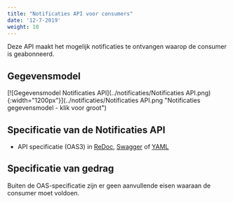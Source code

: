 ```yaml
---
title: "Notificaties API voor consumers"
date: '12-7-2019'
weight: 10
---
```


Deze API maakt het mogelijk notificaties te ontvangen waarop de consumer is geabonneerd.

## Gegevensmodel

[![Gegevensmodel Notificaties API](../notificaties/Notificaties API.png){:width="1200px"}](../notificaties/Notificaties API.png "Notificaties gegevensmodel - klik voor groot")


## Specificatie van de Notificaties API

* API specificatie (OAS3) in
  [ReDoc](https://redocly.github.io/redoc/?url=https://zaakgerichtwerken.vng.cloud/api-specificatie/nrc/consumer-api/openapi.yaml),
  [Swagger](https://petstore.swagger.io/?url=https://zaakgerichtwerken.vng.cloud/api-specificatie/nrc/consumer-api/openapi.yaml) of
  [YAML](../../../api-specificatie/nrc/consumer-api/openapi.yaml)


## Specificatie van gedrag

Buiten de OAS-specificatie zijn er geen aanvullende eisen waaraan de consumer moet voldoen.
